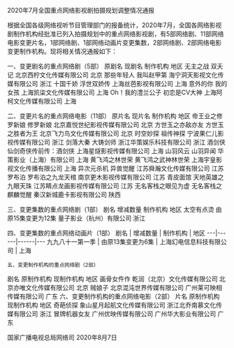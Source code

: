 






2020年7月全国重点网络影视剧拍摄规划调整情况通报

根据全国各级网络视听节目管理部门的报备统计，2020年7月，全国各网络影视剧制作机构经批准已列入拍摄规划中的重点网络影视剧，有5部网络剧、11部网络电影变更片名，1部网络剧、1部网络动画片变更集数，2部网络剧、2部网络电影变更制作机构。现将相关情况通报如下：

一、变更剧名的重点网络剧（5部）
原剧名	现剧名	制作机构	地区
无主之战	双夭记	北京西柠文化传媒有限公司	北京
那些年轻人	我叫赵甲第	海宁洞天影视文化传媒有限公司	浙江
十国千娇	浮世双娇传	上海丝芭影视有限公司	上海
意外的你	我的女孩	上海凯柒文化传媒有限公司	上海
Oh！我的澧兰公子	初恋是CV大神	上海阿柯文化传媒有限公司	上海

二、变更片名的重点网络电影（11部）
原片名	现片名	制作机构	地区
帝王业之修罗新娘	修罗新娘	北京嘉悦世纪影视传媒有限公司	北京
方世玉之亦敌亦友	方世玉之胜者为王	北京飞力鸟文化传媒有限公司	北京
时空妙探	祖传神探	宁波果仁儿影视传媒有限公司	浙江
剑落大秦	大铸剑师	浙江华策娱乐科技有限公司	浙江
酒剑侠	仙剑奇侠传前传：酒剑侠	上海星燧影视传媒有限公司	上海
山羽风云	山羽异闻	华策影业（上海）有限公司	上海
黄飞鸿之林世荣	黄飞鸿之武神林世荣	上海宇皇影视文化传播有限公司	上海
异次元杀机	异兽觉醒	江苏舜瀚文化传媒有限公司	江苏
罗布泊	罗布泊之九龙天棺	南京更木影视传媒有限公司	江苏
青皮面馆	天地英雄之九眼天珠	江苏睛点龙画影视传媒有限公司	江苏
无名客栈之眼见为虚	无名客栈之麒麟觉醒	秦汉新城鹿卡影视有限公司	陕西


三、变更集数的重点网络剧（1部）
剧名	增减数量	制作机构	地区
太空有点烫	由原15集变更为12集	量子影业（杭州）有限公司	浙江


四、变更集数的重点网络动画片（1部）
剧名 | 增减数量 | 制作机构 | 地区
---|------|------|---
九九八十一第一季 | 由原13集变更为6集 | 上海幻电信息科技有限公司 | 上海


    五、变更制作机构的重点网络剧（2部）
剧名	原制作机构	现制作机构	地区
画骨女仵作	乾润（北京）文化传媒有限公司	北京亦唯文化传媒有限公司	北京
贼娘子	北京混沌世界传媒有限公司	广州莱可映相传媒有限公司	广东
    六、变更制作机构的重点网络电影（2部）
片名	原制作机构	现制作机构	地区
奇葩侦探	象山星月起航文化传媒有限公司	浙江北乔南慕文化传媒有限公司	浙江
冒牌机器女友	广州优映传媒有限公司	广州华大影业有限公司	广东

   

  国家广播电视总局网络司
                       2020年8月7日